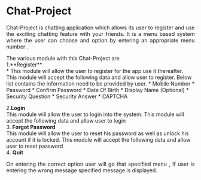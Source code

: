 # Chat-Project
<p align="justify" color= 'blue'  >Chat-Project is chatting application which allows its user to register and use the exciting chatting feature with your friends. It is a menu based system where the user can choose and option by entering an appropriate menu number .</p>
The various module with this Chat-Project are </br>
1.**Register** </br>
  * This module will allow the user to register for the app use it thereafter. This module will accept the following data and allow user to register. Below list contains the information need to be provided by user.
* Mobile Number
* Password
* Confirm Password
* Date Of Birth
* Display Name (Optional)
* Security Question
* Security Answer
* CAPTCHA

2.**Login** </br>
       This module will allow the user to login into the system. This module will accept the following data and allow user to login </br>
3. **Forgot Password**</br>
    This module will allow the user to reset his password as well as unlock his account if it is locked. This module will accept the following data and allow user to reset password 
</br>
4. **Quit**</br>
 <p align = 'justify'> On entering the correct option user will go that specified menu , If user is entering the wrong message specified message is displayed. </p>
 

